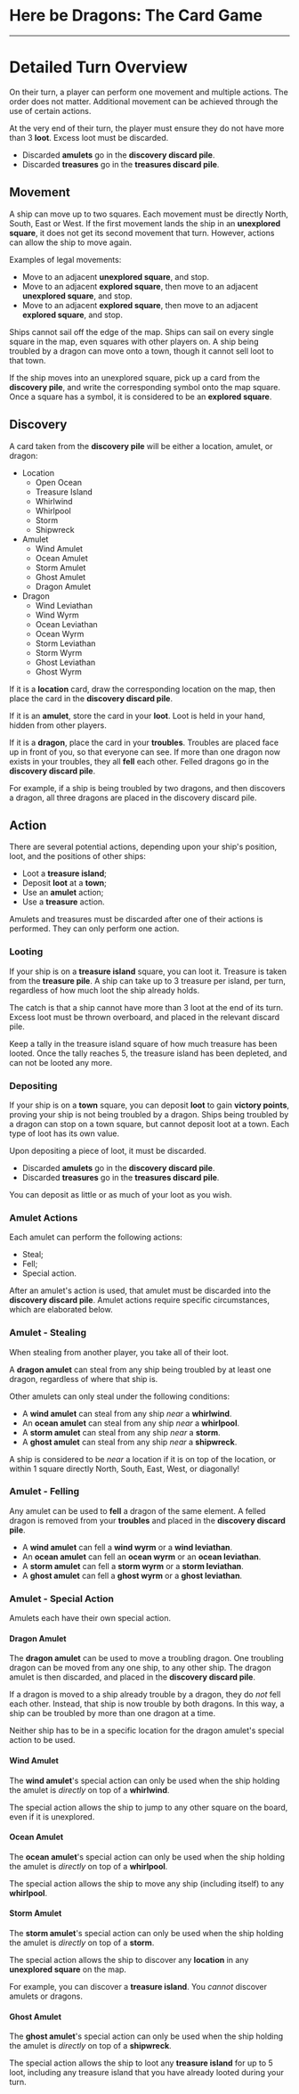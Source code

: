 # Here be Dragons: The Card Game

* * *

# Detailed Turn Overview

On their turn, a player can perform one movement and multiple actions. The order does not matter. Additional movement can be achieved through the use of certain actions.

At the very end of their turn, the player must ensure they do not have more than 3 **loot**. Excess loot must be discarded.
* Discarded **amulets** go in the **discovery discard pile**.
* Discarded **treasures** go in the **treasures discard pile**.

## Movement

A ship can move up to two squares. Each movement must be directly North, South, East or West. If the first movement lands the ship in an **unexplored square**, it does not get its second movement that turn. However, actions can allow the ship to move again.

Examples of legal movements:
* Move to an adjacent **unexplored square**, and stop.
* Move to an adjacent **explored square**, then move to an adjacent **unexplored square**, and stop.
* Move to an adjacent **explored square**, then move to an adjacent **explored square**, and stop.

Ships cannot sail off the edge of the map. Ships can sail on every single square in the map, even squares with other players on. A ship being troubled by a dragon can move onto a town, though it cannot sell loot to that town.

If the ship moves into an unexplored square, pick up a card from the **discovery pile**, and write the corresponding symbol onto the map square. Once a square has a symbol, it is considered to be an **explored square**.

## Discovery

A card taken from the **discovery pile** will be either a location, amulet, or dragon:

* Location
    * Open Ocean
    * Treasure Island
    * Whirlwind
    * Whirlpool
    * Storm
    * Shipwreck
* Amulet
    * Wind Amulet
    * Ocean Amulet
    * Storm Amulet
    * Ghost Amulet
    * Dragon Amulet
* Dragon
    * Wind Leviathan
    * Wind Wyrm
    * Ocean Leviathan
    * Ocean Wyrm
    * Storm Leviathan
    * Storm Wyrm
    * Ghost Leviathan
    * Ghost Wyrm

If it is a **location** card, draw the corresponding location on the map, then place the card in the **discovery discard pile**.

If it is an **amulet**, store the card in your **loot**. Loot is held in your hand, hidden from other players.

If it is a **dragon**, place the card in your **troubles**. Troubles are placed face up in front of you, so that everyone can see. If more than one dragon now exists in your troubles, they all **fell** each other. Felled dragons go in the **discovery discard pile**.

For example, if a ship is being troubled by two dragons, and then discovers a dragon, all three dragons are placed in the discovery discard pile.

## Action

There are several potential actions, depending upon your ship's position, loot, and the positions of other ships:

* Loot a **treasure island**;
* Deposit **loot** at a **town**;
* Use an **amulet** action;
* Use a **treasure** action.

Amulets and treasures must be discarded after one of their actions is performed. They can only perform one action.

### Looting

If your ship is on a **treasure island** square, you can loot it. Treasure is taken from the **treasure pile**. A ship can take up to 3 treasure per island, per turn, regardless of how much loot the ship already holds.

The catch is that a ship cannot have more than 3 loot at the end of its turn. Excess loot must be thrown overboard, and placed in the relevant discard pile.

Keep a tally in the treasure island square of how much treasure has been looted. Once the tally reaches 5, the treasure island has been depleted, and can not be looted any more.

### Depositing

If your ship is on a **town** square, you can deposit **loot** to gain **victory points**, proving your ship is not being troubled by a dragon. Ships being troubled by a dragon can stop on a town square, but cannot deposit loot at a town. Each type of loot has its own value.

Upon depositing a piece of loot, it must be discarded.

* Discarded **amulets** go in the **discovery discard pile**.
* Discarded **treasures** go in the **treasures discard pile**.

You can deposit as little or as much of your loot as you wish.

### Amulet Actions

Each amulet can perform the following actions:

* Steal;
* Fell;
* Special action.

After an amulet's action is used, that amulet must be discarded into the **discovery discard pile**. Amulet actions require specific circumstances, which are elaborated below.

### Amulet - Stealing

When stealing from another player, you take all of their loot.

A **dragon amulet** can steal from any ship being troubled by at least one dragon, regardless of where that ship is.

Other amulets can only steal under the following conditions:

* A **wind amulet** can steal from any ship _near_ a **whirlwind**.
* An **ocean amulet** can steal from any ship _near_ a **whirlpool**.
* A **storm amulet** can steal from any ship _near_ a **storm**.
* A **ghost amulet** can steal from any ship _near_ a **shipwreck**.

A ship is considered to be _near_ a location if it is on top of the location, or within 1 square directly North, South, East, West, or diagonally!

### Amulet - Felling

Any amulet can be used to **fell** a dragon of the same element. A felled dragon is removed from your **troubles** and placed in the **discovery discard pile**.

* A **wind amulet** can fell a **wind wyrm** or a **wind leviathan**.
* An **ocean amulet** can fell an **ocean wyrm** or an **ocean leviathan**.
* A **storm amulet** can fell a **storm wyrm** or a **storm leviathan**.
* A **ghost amulet** can fell a **ghost wyrm** or a **ghost leviathan**.

### Amulet - Special Action

Amulets each have their own special action.

#### Dragon Amulet

The **dragon amulet** can be used to move a troubling dragon. One troubling dragon can be moved from any one ship, to any other ship. The dragon amulet is then discarded, and placed in the **discovery discard pile**.

If a dragon is moved to a ship already trouble by a dragon, they do _not_ fell each other. Instead, that ship is now trouble by both dragons. In this way, a ship can be troubled by more than one dragon at a time.

Neither ship has to be in a specific location for the dragon amulet's special action to be used.

#### Wind Amulet

The **wind amulet**'s special action can only be used when the ship holding the amulet is _directly_ on top of a **whirlwind**.

The special action allows the ship to jump to any other square on the board, even if it is unexplored.

#### Ocean Amulet

The **ocean amulet**'s special action can only be used when the ship holding the amulet is _directly_ on top of a **whirlpool**.

The special action allows the ship to move any ship (including itself) to any **whirlpool**.

#### Storm Amulet

The **storm amulet**'s special action can only be used when the ship holding the amulet is _directly_ on top of a **storm**.

The special action allows the ship to discover any **location** in any **unexplored square** on the map.

For example, you can discover a **treasure island**. You _cannot_ discover amulets or dragons.

#### Ghost Amulet

The **ghost amulet**'s special action can only be used when the ship holding the amulet is _directly_ on top of a **shipwreck**.

The special action allows the ship to loot any **treasure island** for up to 5 loot, including any treasure island that you have already looted during your turn.
